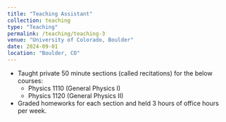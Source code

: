 ```yaml
---
title: "Teaching Assistant"
collection: teaching
type: "Teaching"
permalink: /teaching/teaching-3
venue: "University of Colorado, Boulder"
date: 2024-09-01
location: "Boulder, CO"
---
```

- Taught private 50 minute sections (called recitations) for the below courses:
  - Physics 1110 (General Physics I)
  - Physics 1120 (General Physics II)
- Graded homeworks for each section and held 3 hours of office hours per week.


